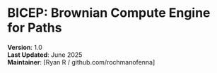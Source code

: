 
# BICEP: Brownian Compute Engine for Paths

**Version**: 1.0  
**Last Updated**: June 2025  
**Maintainer**: [Ryan R / github.com/rochmanofenna]

